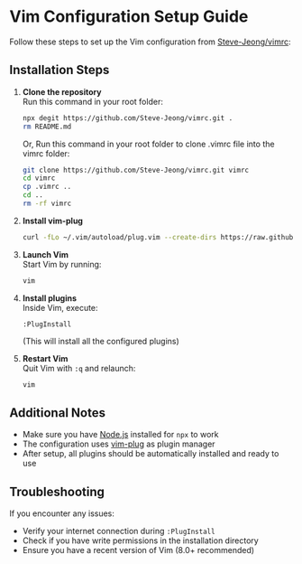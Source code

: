 # Vim Configuration Setup Guide

Follow these steps to set up the Vim configuration from [Steve-Jeong/vimrc](https://github.com/Steve-Jeong/vimrc):

## Installation Steps

1. **Clone the repository**  
   Run this command in your root folder:
   ```bash
   npx degit https://github.com/Steve-Jeong/vimrc.git .
   rm README.md
   ```

   Or, Run this command in your root folder to clone .vimrc file into the vimrc folder:
   ```bash
   git clone https://github.com/Steve-Jeong/vimrc.git vimrc
   cd vimrc
   cp .vimrc ..
   cd ..
   rm -rf vimrc
   ```
2. **Install vim-plug**
   ```bash
   curl -fLo ~/.vim/autoload/plug.vim --create-dirs https://raw.githubusercontent.com/junegunn/vim-plug/master/plug.vim
   ```


3. **Launch Vim**  
   Start Vim by running:
   ```bash
   vim
   ```

4. **Install plugins**  
   Inside Vim, execute:
   ```
   :PlugInstall
   ```
   (This will install all the configured plugins)

5. **Restart Vim**  
   Quit Vim with `:q` and relaunch:
   ```bash
   vim
   ```

## Additional Notes

- Make sure you have [Node.js](https://nodejs.org/) installed for `npx` to work
- The configuration uses [vim-plug](https://github.com/junegunn/vim-plug) as plugin manager
- After setup, all plugins should be automatically installed and ready to use

## Troubleshooting

If you encounter any issues:
- Verify your internet connection during `:PlugInstall`
- Check if you have write permissions in the installation directory
- Ensure you have a recent version of Vim (8.0+ recommended)
